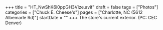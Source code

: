 +++
title = "HT_NwShK6i0ppGH3VIze.avif"
draft = false
tags = ["Photos"]
categories = ["Chuck E. Cheese's"]
pages = ["Charlotte, NC (5612 Albemarle Rd)"]
startDate = ""
+++
The store's current exterior. (PC: CEC Denver)
